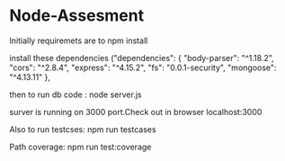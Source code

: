 # Node-Assesment
Initially requiremets are to npm install 

install these dependencies
("dependencies": {
    "body-parser": "^1.18.2",
    "cors": "^2.8.4",
    "express": "^4.15.2",
    "fs": "0.0.1-security",
    "mongoose": "^4.13.11"
  },
  
then to run db code : node server.js

surver is running on 3000 port.Check out in browser localhost:3000

Also to run testcses: npm run testcases

Path coverage: npm run test:coverage
